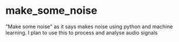 # make_some_noise
"Make some noise" as it says makes noise using python and machine learning. I plan to use this to process and analyse audio signals

